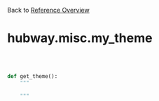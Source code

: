 
Back to [Reference Overview](https://github.com/pyrustic/hubway/blob/master/docs/reference/README.md)

# hubway.misc.my\_theme



<br>


```python

def get_theme():
    """
    
    """

```


